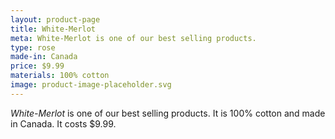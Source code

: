 ```yaml
---
layout: product-page
title: White-Merlot
meta: White-Merlot is one of our best selling products.
type: rose
made-in: Canada
price: $9.99
materials: 100% cotton
image: product-image-placeholder.svg
---
```


*White-Merlot* is one of our best selling products. It is 100% cotton and made in Canada. It costs $9.99.

